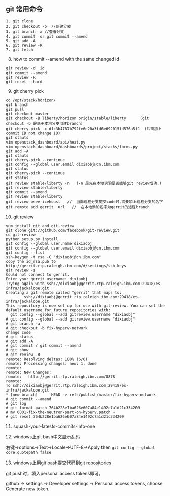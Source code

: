 ## git 常用命令
```
1. git clone
2. git checkout -b  //创建分支
3. git branch -a //查看分支
4. git commit  or git commit --amend
5. git add -A  
6. git review -R
7. git fetch
```
8. how to commit --amend with the same changed id
```
git review -d  id
git commit --amend 
git review -R
git reset --hard
```  
9. git cherry pick
```
cd /opt/stack/horizon/
git branch
git pull
git checkout master
git checkout -B liberty/horizon origin/stable/liberty      (git checkout -b 是基于本地分支创建branch)
git cherry-pick -x d1c3b4787b792fe6e20a3fd6e692015fd576a5f1  (后面加上commit ID not change ID)
git stauts
vim openstack_dashboard/api/heat.py
vim openstack_dashboard/dashboards/project/stacks/forms.py
git add -A
git stauts
git cherry-pick --continue
git config --global user.email dixiaobj@cn.ibm.com
git status
git cherry-pick --continue
git status
git review stable/liberty -n   (-n 是先在本地实验是否能够git review成功.)
git review stable/liberty
git commit --amend
git review stable/liberty  
git review osee-icehoust   //  当向远程分支提交code时,需要加上远程分支的名字
git remote add gerrit  url   //  在本地添加名字为gerrit的远程branch
```
10. git review
```
yum install git and git-review
git clone git://github.com/facebook/git-review.git
cd git-review
python setup.py install
git config --global user.name dixiaobj
git config --global user.email dixiaobj@cn.ibm.com
git config --list
ssh-keygen -t rsa -C "dixiaobj@cn.ibm.com"
copy the id_rsa.pub to http://gerrit.rtp.raleigh.ibm.com/#/settings/ssh-keys
git review -s
Could not connect to gerrit.
Enter your gerrit username: dixiaobj
Trying again with ssh://dixiaobj@gerrit.rtp.raleigh.ibm.com:29418/es-infra/jackalope.git
Creating a git remote called "gerrit" that maps to:
        ssh://dixiaobj@gerrit.rtp.raleigh.ibm.com:29418/es-infra/jackalope.git
This repository is now set up for use with git-review. You can set the
default username for future repositories with:
  git config --global --add gitreview.username "dixiaobj"
# git config --global --add gitreview.username "dixiaobj"
# git branch -a
# git checkout -b fix-hyperv-network
change code 
# git status 
# git add -A
# git commit / git commit --amend
# git show   
# git review -R 
remote: Resolving deltas: 100% (6/6)
remote: Processing changes: new: 1, done
remote:
remote: New Changes:
remote:   http://gerrit.rtp.raleigh.ibm.com/8878
remote:
To ssh://dixiaobj@gerrit.rtp.raleigh.ibm.com:29418/es-infra/jackalope.git
* [new branch]      HEAD -> refs/publish/master/fix-hyperv-network
# git commit --amend
# git log
# git format-patch 764b228e1ba626e607a84e1492c7a1d21c334209
# mv 0001-fix-the-neutron-part-on-hyperv.patch ~
# git reset 764b228e1ba626e607a84e1492c7a1d21c334209
```
11. squash-your-latests-commits-into-one

12. windows上git bash中文显示乱码

右键->options->Text->Locale->UTF-8->Apply
then
`git config --global core.quotepath false`

13. windows上用git bash提交代码到git repositories

git push时，填入personal access tokens即可。

github -> settings -> Developer settings -> Personal access tokens, choose Generate new token.


